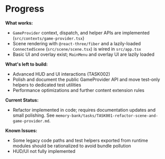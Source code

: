 # Progress

**What works:**

- `GameProvider` context, dispatch, and helper APIs are implemented (`src/contexts/game-provider.tsx`)
- Scene rendering with `@react-three/fiber` and a lazily-loaded `ConnectedScene` (`src/scene/scene.tsx`) is wired in `src/app.tsx`
- Basic UI and overlay exist; `MainMenu` and overlay UI are lazily loaded

**What's left to build:**

- Advanced HUD and UI interactions (TASK002)
- Polish and document the public GameProvider API and move test-only helpers to dedicated test utilities
- Performance optimizations and further content extension rules

**Current Status:**

- Refactor implemented in code; requires documentation updates and small polishing. See `memory-bank/tasks/TASK001-refactor-scene-and-game-provider.md`.

**Known Issues:**

- Some legacy code paths and test helpers exported from runtime modules should be rationalized to avoid bundle pollution
- HUD/UI not fully implemented
